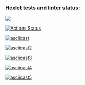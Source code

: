 ### Hexlet tests and linter status:
<a href="https://codeclimate.com/github/nazarisabbot/backend-project-44/maintainability"><img src="https://api.codeclimate.com/v1/badges/6ed0fd9d1c21ece9fd69/maintainability" /></a>


[![Actions Status](https://github.com/nazarisabbot/backend-project-44/actions/workflows/hexlet-check.yml/badge.svg)](https://github.com/nazarisabbot/backend-project-44/actions)

[![asciicast](https://asciinema.org/a/j2tMNvl9cK2Cwp0naSBS3z4wY.png)](https://asciinema.org/a/j2tMNvl9cK2Cwp0naSBS3z4wY)

[![asciicast2](https://asciinema.org/a/69cCdte7O7M6Y5XmbaoGpaoan.png)](https://asciinema.org/a/69cCdte7O7M6Y5XmbaoGpaoan)

[![asciicast3](https://asciinema.org/a/atoCFjcqiyfZXZFe7Ziv5EZsZ.png)](https://asciinema.org/a/atoCFjcqiyfZXZFe7Ziv5EZsZ)

[![asciicast4](https://asciinema.org/a/b0NBAE7oT1LYntL8AiM755oRR.png)](https://asciinema.org/a/b0NBAE7oT1LYntL8AiM755oRR)

[![asciicast5](https://asciinema.org/a/WCDC8K0aGy7qis4Hq337cGSaZ.png)](https://asciinema.org/a/WCDC8K0aGy7qis4Hq337cGSaZ)

